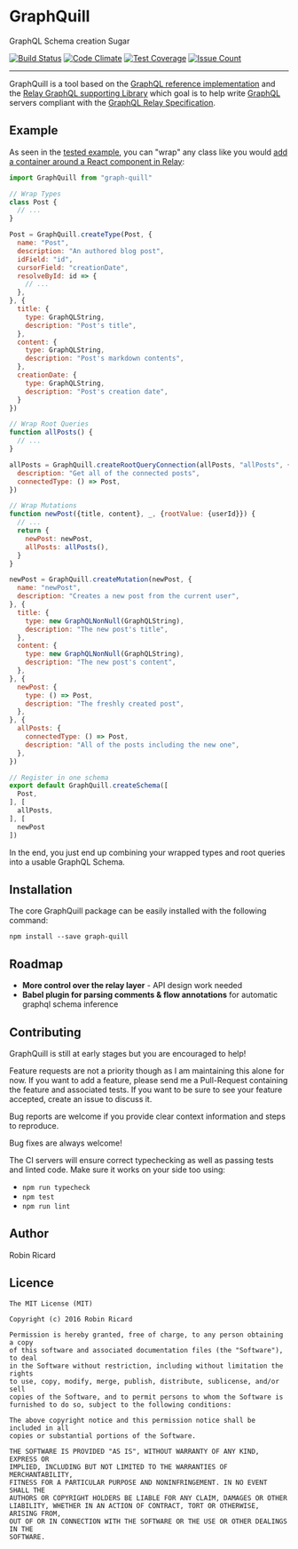 # GraphQuill

GraphQL Schema creation Sugar

[![Build Status](https://travis-ci.org/rricard/graph-quill.svg?branch=master)](https://travis-ci.org/rricard/graph-quill) [![Code Climate](https://codeclimate.com/repos/572c83a95d6d1f7229001686/badges/b2777c3f81c698242d28/gpa.svg)](https://codeclimate.com/repos/572c83a95d6d1f7229001686/feed) [![Test Coverage](https://codeclimate.com/repos/572c83a95d6d1f7229001686/badges/b2777c3f81c698242d28/coverage.svg)](https://codeclimate.com/repos/572c83a95d6d1f7229001686/coverage) [![Issue Count](https://codeclimate.com/repos/572c83a95d6d1f7229001686/badges/b2777c3f81c698242d28/issue_count.svg)](https://codeclimate.com/repos/572c83a95d6d1f7229001686/feed)

---

GraphQuill is a tool based on the [GraphQL reference implementation][graphql-js]
and the [Relay GraphQL supporting Library][graphql-relay-js] which goal is to
help write [GraphQL][graphql] servers compliant with the
[GraphQL Relay Specification][graphql-relay-spec].

[graphql]: http://graphql.org
[graphql-js]: https://github.com/graphql/graphql-js
[graphql-relay-js]: https://github.com/graphql/graphql-relay-js
[graphql-relay-spec]: https://facebook.github.io/relay/docs/graphql-relay-specification.html

## Example

As seen in the [tested example][blog-schema], you can "wrap" any class like
you would
[add a container around a React component in Relay][relay-container]:

```javascript
import GraphQuill from "graph-quill"

// Wrap Types
class Post {
  // ...
}

Post = GraphQuill.createType(Post, {
  name: "Post",
  description: "An authored blog post",
  idField: "id",
  cursorField: "creationDate",
  resolveById: id => {
    // ...
  },
}, {
  title: {
    type: GraphQLString,
    description: "Post's title",
  },
  content: {
    type: GraphQLString,
    description: "Post's markdown contents",
  },
  creationDate: {
    type: GraphQLString,
    description: "Post's creation date",
  }
})

// Wrap Root Queries
function allPosts() {
  // ...
}

allPosts = GraphQuill.createRootQueryConnection(allPosts, "allPosts", {
  description: "Get all of the connected posts",
  connectedType: () => Post,
})

// Wrap Mutations
function newPost({title, content}, _, {rootValue: {userId}}) {
  // ...
  return {
    newPost: newPost,
    allPosts: allPosts(),
  }
}

newPost = GraphQuill.createMutation(newPost, {
  name: "newPost",
  description: "Creates a new post from the current user",
}, {
  title: {
    type: new GraphQLNonNull(GraphQLString),
    description: "The new post's title",
  },
  content: {
    type: new GraphQLNonNull(GraphQLString),
    description: "The new post's content",
  },
}, {
  newPost: {
    type: () => Post,
    description: "The freshly created post",
  },
}, {
  allPosts: {
    connectedType: () => Post,
    description: "All of the posts including the new one",
  },
})

// Register in one schema
export default GraphQuill.createSchema([
  Post,
], [
  allPosts,
], [
  newPost
])
```

In the end, you just end up combining your wrapped types and root queries into
a usable GraphQL Schema.

[blog-schema]: ./test/schemas/blog.js
[relay-container]: https://facebook.github.io/relay/docs/guides-containers.html

## Installation

The core GraphQuill package can be easily installed with the following command:

```
npm install --save graph-quill
```

## Roadmap

- **More control over the relay layer** - API design work needed
- **Babel plugin for parsing comments & flow annotations** for automatic graphql
schema inference

## Contributing

GraphQuill is still at early stages but you are encouraged to help!

Feature requests are not a priority though as I am maintaining this alone for
now. If you want to add a feature, please send me a Pull-Request containing
the feature and associated tests. If you want to be sure to see your feature
accepted, create an issue to discuss it.

Bug reports are welcome if you provide clear context information and steps to
reproduce.

Bug fixes are always welcome!

The CI servers will ensure correct typechecking as well as passing tests and
linted code. Make sure it works on your side too using:

- `npm run typecheck`
- `npm test`
- `npm run lint`

## Author

Robin Ricard

## Licence

```
The MIT License (MIT)

Copyright (c) 2016 Robin Ricard

Permission is hereby granted, free of charge, to any person obtaining a copy
of this software and associated documentation files (the "Software"), to deal
in the Software without restriction, including without limitation the rights
to use, copy, modify, merge, publish, distribute, sublicense, and/or sell
copies of the Software, and to permit persons to whom the Software is
furnished to do so, subject to the following conditions:

The above copyright notice and this permission notice shall be included in all
copies or substantial portions of the Software.

THE SOFTWARE IS PROVIDED "AS IS", WITHOUT WARRANTY OF ANY KIND, EXPRESS OR
IMPLIED, INCLUDING BUT NOT LIMITED TO THE WARRANTIES OF MERCHANTABILITY,
FITNESS FOR A PARTICULAR PURPOSE AND NONINFRINGEMENT. IN NO EVENT SHALL THE
AUTHORS OR COPYRIGHT HOLDERS BE LIABLE FOR ANY CLAIM, DAMAGES OR OTHER
LIABILITY, WHETHER IN AN ACTION OF CONTRACT, TORT OR OTHERWISE, ARISING FROM,
OUT OF OR IN CONNECTION WITH THE SOFTWARE OR THE USE OR OTHER DEALINGS IN THE
SOFTWARE.
```
